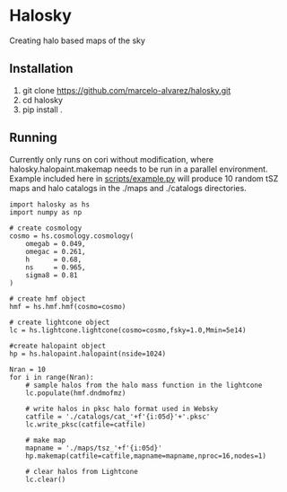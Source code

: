 # Halosky
Creating halo based maps of the sky

## Installation
1. git clone https://github.com/marcelo-alvarez/halosky.git
2. cd halosky
3. pip install .

## Running
Currently only runs on cori without modification, where halosky.halopaint.makemap needs to be run in a parallel environment. Example included here in [scripts/example.py](https://github.com/marcelo-alvarez/halosky/blob/master/scripts/example.py) will produce 10 random tSZ maps and halo catalogs in the ./maps and ./catalogs directories.
```
import halosky as hs
import numpy as np

# create cosmology
cosmo = hs.cosmology.cosmology(
    omegab = 0.049,
    omegac = 0.261,
    h      = 0.68,
    ns     = 0.965,
    sigma8 = 0.81
)

# create hmf object
hmf = hs.hmf.hmf(cosmo=cosmo)

# create lightcone object
lc = hs.lightcone.lightcone(cosmo=cosmo,fsky=1.0,Mmin=5e14)

#create halopaint object
hp = hs.halopaint.halopaint(nside=1024)

Nran = 10
for i in range(Nran):
    # sample halos from the halo mass function in the lightcone
    lc.populate(hmf.dndmofmz)

    # write halos in pksc halo format used in Websky
    catfile = './catalogs/cat_'+f'{i:05d}'+'.pksc'
    lc.write_pksc(catfile=catfile)

    # make map
    mapname = './maps/tsz_'+f'{i:05d}'
    hp.makemap(catfile=catfile,mapname=mapname,nproc=16,nodes=1)

    # clear halos from Lightcone
    lc.clear()
```
